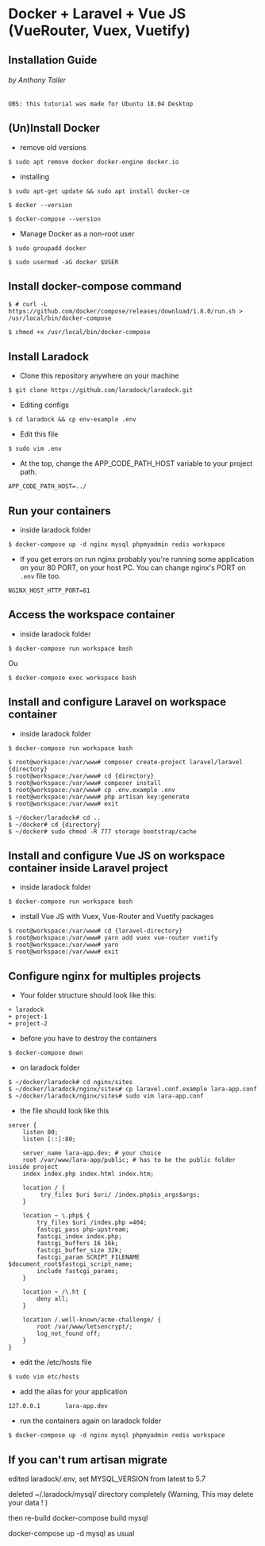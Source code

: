 # Docker + Laravel + Vue JS (VueRouter, Vuex, Vuetify)
## Installation Guide
###### by Anthony Tailer
`OBS: this tutorial was made for Ubuntu 18.04 Desktop`

## (Un)Install Docker

* remove old versions
```console
$ sudo apt remove docker docker-engine docker.io
```
* installing
```console
$ sudo apt-get update && sudo apt install docker-ce
```
```console
$ docker --version
```
```console
$ docker-compose --version
```
* Manage Docker as a non-root user
```console
$ sudo groupadd docker
```
```console
$ sudo usermod -aG docker $USER
```
## Install docker-compose command
```console
$ # curl -L https://github.com/docker/compose/releases/download/1.8.0/run.sh > /usr/local/bin/docker-compose
```
```console
$ chmod +x /usr/local/bin/docker-compose
```

## Install Laradock

* Clone this repository anywhere on your machine
```console
$ git clone https://github.com/laradock/laradock.git
```

* Editing configs
```console
$ cd laradock && cp env-example .env
```

* Edit this file
```console
$ sudo vim .env
```

* At the top, change the APP_CODE_PATH_HOST variable to your project path.
```
APP_CODE_PATH_HOST=../
```

## Run your containers
* inside laradock folder
```console
$ docker-compose up -d nginx mysql phpmyadmin redis workspace
```

* If you get errors on run nginx probably you're running some application on your 80 PORT, on your host PC. You can change nginx's PORT on ``.env`` file too.
```
NGINX_HOST_HTTP_PORT=81
```

## Access the workspace container
* inside laradock folder
```console
$ docker-compose run workspace bash
```
Ou
```console
$ docker-compose exec workspace bash
```

## Install and configure Laravel on workspace container
* inside laradock folder
```console
$ docker-compose run workspace bash
```
```console
$ root@workspace:/var/www# composer create-project laravel/laravel {directory} 
$ root@workspace:/var/www# cd {directory}
$ root@workspace:/var/www# composer install
$ root@workspace:/var/www# cp .env.example .env
$ root@workspace:/var/www# php artisan key:generate
$ root@workspace:/var/www# exit

$ ~/docker/laradock# cd ..
$ ~/docker# cd {directory}
$ ~/docker# sudo chmod -R 777 storage bootstrap/cache
```

## Install and configure Vue JS on workspace container inside Laravel project
* inside laradock folder
```console
$ docker-compose run workspace bash
```
* install Vue JS with Vuex, Vue-Router and Vuetify packages
```console
$ root@workspace:/var/www# cd {laravel-directory}
$ root@workspace:/var/www# yarn add vuex vue-router vuetify
$ root@workspace:/var/www# yarn
$ root@workspace:/var/www# exit
```

## Configure nginx for multiples projects

* Your folder structure should look like this:
```
+ laradock
+ project-1
+ project-2
```
* before you have to destroy the containers
```console
$ docker-compose down 
```

* on laradock folder

```console
$ ~/docker/laradock# cd nginx/sites
$ ~/docker/laradock/nginx/sites# cp laravel.conf.example lara-app.conf
$ ~/docker/laradock/nginx/sites# sudo vim lara-app.conf
```
* the file should look like this

```
server {
    listen 80;
    listen [::]:80;

    server_name lara-app.dev; # your choice
    root /var/www/lara-app/public; # has to be the public folder inside project
    index index.php index.html index.htm;

    location / {
         try_files $uri $uri/ /index.php$is_args$args;
    }

    location ~ \.php$ {
        try_files $uri /index.php =404;
        fastcgi_pass php-upstream;
        fastcgi_index index.php;
        fastcgi_buffers 16 16k;
        fastcgi_buffer_size 32k;
        fastcgi_param SCRIPT_FILENAME $document_root$fastcgi_script_name;
        include fastcgi_params;
    }

    location ~ /\.ht {
        deny all;
    }

    location /.well-known/acme-challenge/ {
        root /var/www/letsencrypt/;
        log_not_found off;
    }
}
```

* edit the /etc/hosts file
```console
$ sudo vim etc/hosts 
```
* add the alias for your application
```console
127.0.0.1       lara-app.dev 
```

* run the containers again on laradock folder
```console
$ docker-compose up -d nginx mysql phpmyadmin redis workspace
```

## If you can't rum artisan migrate

edited laradock/.env, set MYSQL_VERSION from latest to 5.7

deleted ~/.laradock/mysql/ directory completely (Warning, This may delete your data ! )

then re-build docker-compose build mysql

docker-compose up -d mysql as usual 
